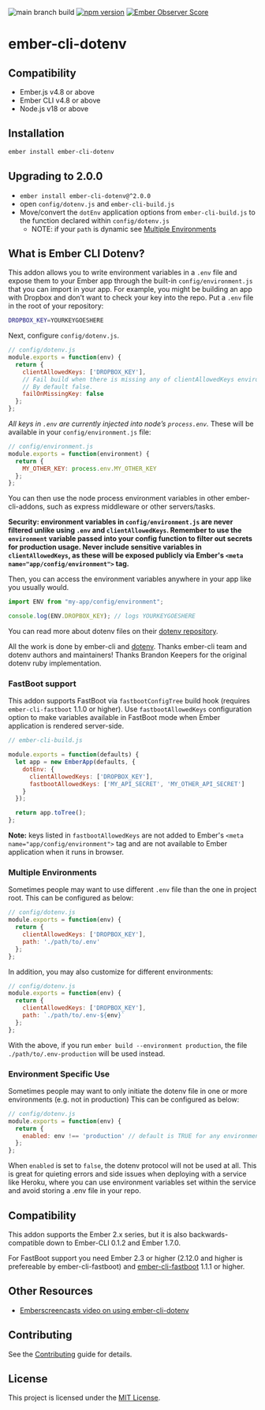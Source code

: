 ![main branch build](https://github.com/fivetanley/ember-cli-dotenv/workflows/test/badge.svg?branch=main)
[![npm version](https://badge.fury.io/js/ember-cli-dotenv.svg)](https://badge.fury.io/js/ember-cli-dotenv)
[![Ember Observer Score](https://emberobserver.com/badges/ember-cli-dotenv.svg)](http://emberobserver.com/addons/ember-cli-dotenv)

# ember-cli-dotenv

## Compatibility

* Ember.js v4.8 or above
* Ember CLI v4.8 or above
* Node.js v18 or above

## Installation

```bash
ember install ember-cli-dotenv
```

## Upgrading to 2.0.0

* `ember install ember-cli-dotenv@^2.0.0`
* open `config/dotenv.js` and `ember-cli-build.js`
* Move/convert the `dotEnv` application options from `ember-cli-build.js` to the function declared within `config/dotenv.js`
  * NOTE: if your `path` is dynamic see [Multiple Environments](https://github.com/fivetanley/ember-cli-dotenv#multiple-environments)

## What is Ember CLI Dotenv?

This addon allows you to write environment variables in a `.env` file and
expose them to your Ember app through the built-in `config/environment.js`
that you can import in your app. For example, you might be building an
app with Dropbox and don’t want to check your key into the repo. Put a `.env`
file in the root of your repository:

```bash
DROPBOX_KEY=YOURKEYGOESHERE
```

Next, configure `config/dotenv.js`.

```js
// config/dotenv.js
module.exports = function(env) {
  return {
    clientAllowedKeys: ['DROPBOX_KEY'],
    // Fail build when there is missing any of clientAllowedKeys environment variables.
    // By default false.
    failOnMissingKey: false
  };
};
```

*All keys in `.env` are currently injected into node’s `process.env`.*
These will be available in your `config/environment.js` file:

```js
// config/environment.js
module.exports = function(environment) {
  return {
    MY_OTHER_KEY: process.env.MY_OTHER_KEY
  };
};
```

You can then use the node process environment variables in other ember-cli-addons,
such as express middleware or other servers/tasks.

**Security: environment variables in `config/environment.js` are never filtered
unlike using `.env` and `clientAllowedKeys`. Remember to use the `environment`
variable passed into your config function to filter out secrets for production
usage. Never include sensitive variables in `clientAllowedKeys`, as these will
be exposed publicly via Ember's `<meta name="app/config/environment">` tag.**

Then, you can access the environment variables anywhere in your app like
you usually would.

```js
import ENV from "my-app/config/environment";

console.log(ENV.DROPBOX_KEY); // logs YOURKEYGOESHERE
```

You can read more about dotenv files on their [dotenv repository][dotenv].

All the work is done by ember-cli and [dotenv][dotenv]. Thanks ember-cli team and
dotenv authors and maintainers! Thanks Brandon Keepers for the original dotenv
ruby implementation.

### FastBoot support

This addon supports FastBoot via `fastbootConfigTree` build hook (requires `ember-cli-fastboot`
1.1.0 or higher).
Use `fastbootAllowedKeys` configuration option to make variables available in FastBoot mode
when Ember application is rendered server-side.

```javascript
// ember-cli-build.js

module.exports = function(defaults) {
  let app = new EmberApp(defaults, {
    dotEnv: {
      clientAllowedKeys: ['DROPBOX_KEY'],
      fastbootAllowedKeys: ['MY_API_SECRET', 'MY_OTHER_API_SECRET']
    }
  });

  return app.toTree();
};
```
**Note:** keys listed in `fastbootAllowedKeys` are not added to Ember's
`<meta name="app/config/environment">` tag and are not available to Ember application
when it runs in browser.

### Multiple Environments

Sometimes people may want to use different `.env` file than the one in project root.
This can be configured as below:

```js
// config/dotenv.js
module.exports = function(env) {
  return {
    clientAllowedKeys: ['DROPBOX_KEY'],
    path: './path/to/.env'
  };
};
```

In addition, you may also customize for different environments:


```js
// config/dotenv.js
module.exports = function(env) {
  return {
    clientAllowedKeys: ['DROPBOX_KEY'],
    path: `./path/to/.env-${env}`
  };
};
```

With the above, if you run `ember build --environment production`, the file
`./path/to/.env-production` will be used instead.

### Environment Specific Use

Sometimes people may want to only initiate the dotenv file in one or more environments (e.g. not in production)
This can be configured as below:

```js
// config/dotenv.js
module.exports = function(env) {
  return {
    enabled: env !== 'production' // default is TRUE for any environment
  };
};
```

When `enabled` is set to `false`, the dotenv protocol will not be used at all.
This is great for quieting errors and side issues when deploying with a service like Heroku,
 where you can use environment variables set within the service and avoid storing a .env file in your repo.

## Compatibility

This addon supports the Ember 2.x series, but it is also backwards-compatible down to Ember-CLI 0.1.2 and Ember 1.7.0.

For FastBoot support you need Ember 2.3 or higher (2.12.0 and higher is prefereable by ember-cli-fastboot)
and [ember-cli-fastboot](https://github.com/ember-fastboot/ember-cli-fastboot) 1.1.1 or higher.

## Other Resources

* [Emberscreencasts video on using ember-cli-dotenv](https://www.emberscreencasts.com/posts/52-dotenv)


## Contributing

See the [Contributing](CONTRIBUTING.md) guide for details.

## License

This project is licensed under the [MIT License](LICENSE.md).

[dotenv]: https://github.com/motdotla/dotenv
